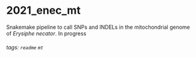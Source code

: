 # 2021_enec_mt

Snakemake pipeline to call SNPs and INDELs in the mitochondrial genome of *Erysiphe necator*.
In progress

###### tags: `readme` `mt`
